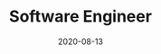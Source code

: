 ---
title: "Software Engineer"
date: 2020-08-13
start_date: 2019-06-14
end_date: 
current: "Present"
type: "experience"
---